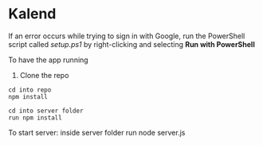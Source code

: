 # Kalend

If an error occurs while trying to sign in with Google, run the PowerShell script called *setup.ps1* by right-clicking and selecting **Run with PowerShell**

To have the app running

1. Clone the repo

```
cd into repo
npm install
```

```
cd into server folder
run npm install
```

To start server:
inside server folder run node server.js
